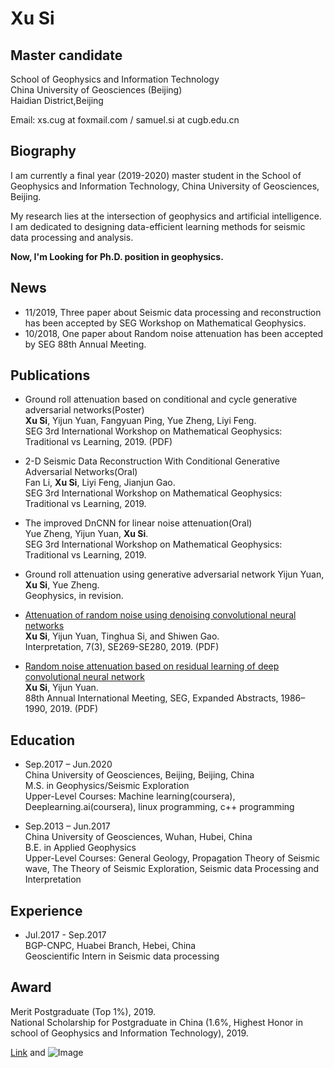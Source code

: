 # Xu Si
## Master candidate
School of Geophysics and Information Technology  
China University of Geosciences (Beijing)  
Haidian District,Beijing

Email: xs.cug at foxmail.com / samuel.si at cugb.edu.cn 

## Biography
I am currently a final year (2019-2020) master student in the School of Geophysics and Information Technology, China University of Geosciences, Beijing.

My research lies at the intersection of geophysics and artificial intelligence. I am dedicated to designing data-efficient learning methods for seismic data processing and analysis.  

**Now, I'm Looking for Ph.D. position in geophysics.**

## News
* 11/2019, Three paper about Seismic data processing and reconstruction has been accepted by SEG Workshop on Mathematical Geophysics.
* 10/2018, One paper about Random noise attenuation has been accepted by SEG 88th Annual Meeting.

## Publications
* Ground roll attenuation based on conditional and cycle generative adversarial networks(Poster)  
**Xu Si**, Yijun Yuan, Fangyuan Ping, Yue Zheng, Liyi Feng.  
SEG 3rd International Workshop on Mathematical Geophysics: Traditional vs Learning, 2019. (PDF)

* 2-D Seismic Data Reconstruction With Conditional Generative Adversarial Networks(Oral)  
Fan Li, **Xu Si**, Liyi Feng, Jianjun Gao.  
SEG 3rd International Workshop on Mathematical Geophysics: Traditional vs Learning, 2019.

* The improved DnCNN for linear noise attenuation(Oral)  
Yue Zheng, Yijun Yuan, **Xu Si**.  
SEG 3rd International Workshop on Mathematical Geophysics: Traditional vs Learning, 2019.

* Ground roll attenuation using generative adversarial network
Yijun Yuan, **Xu Si**, Yue Zheng.  
Geophysics, in revision.

* [Attenuation of random noise using denoising convolutional neural networks](https://library.seg.org/doi/10.1190/INT-2018-0220.1)  
**Xu Si**, Yijun Yuan, Tinghua Si, and Shiwen Gao.  
Interpretation, 7(3), SE269-SE280, 2019. (PDF)

* [Random noise attenuation based on residual learning of deep convolutional neural network](https://library.seg.org/doi/10.1190/segam2018-2985176.1)    
**Xu Si**, Yijun Yuan.  
88th Annual International Meeting, SEG, Expanded Abstracts, 1986–1990, 2019. (PDF)

## Education
* Sep.2017 – Jun.2020  
China University of Geosciences, Beijing, Beijing, China  
M.S. in Geophysics/Seismic Exploration  
Upper-Level Courses: Machine learning(coursera), Deeplearning.ai(coursera), linux programming, c++ programming

* Sep.2013 – Jun.2017  
China University of Geosciences, Wuhan, Hubei, China  
B.E. in Applied Geophysics  
Upper-Level Courses: General Geology, Propagation Theory of Seismic wave, The Theory of Seismic Exploration, Seismic data Processing and Interpretation

## Experience
* Jul.2017 - Sep.2017  
BGP-CNPC, Huabei Branch, Hebei, China  
Geoscientific Intern in Seismic data processing

## Award
Merit Postgraduate (Top 1%), 2019.  
National Scholarship for Postgraduate in China (1.6%, Highest Honor in school of Geophysics and Information Technology), 2019.




[Link](url) and ![Image](src)
```






